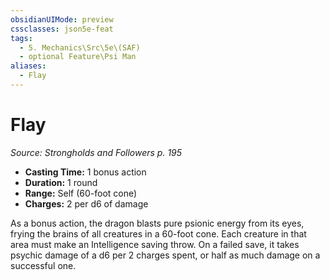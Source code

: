 ```yaml
---
obsidianUIMode: preview
cssclasses: json5e-feat
tags:
  - 5. Mechanics\Src\5e\(SAF)
  - optional Feature\Psi Man
aliases:
  - Flay
---
```

# Flay
*Source: Strongholds and Followers p. 195*  

- **Casting Time:** 1 bonus action  
- **Duration:** 1 round  
- **Range:** Self (60-foot cone)  
- **Charges:** 2 per d6 of damage  

As a bonus action, the dragon blasts pure psionic energy from its eyes, frying the brains of all creatures in a 60-foot cone. Each creature in that area must make an Intelligence saving throw. On a failed save, it takes psychic damage of a d6 per 2 charges spent, or half as much damage on a successful one.
